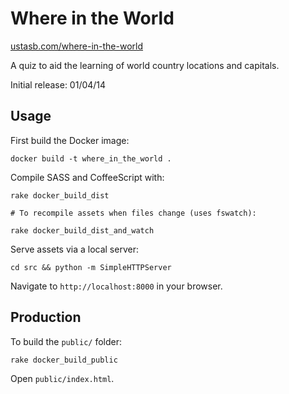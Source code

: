 # Where in the World

[ustasb.com/where-in-the-world](http://ustasb.com/where-in-the-world)

A quiz to aid the learning of world country locations and capitals.

Initial release: 01/04/14

## Usage

First build the Docker image:

    docker build -t where_in_the_world .

Compile SASS and CoffeeScript with:

    rake docker_build_dist

    # To recompile assets when files change (uses fswatch):

    rake docker_build_dist_and_watch

Serve assets via a local server:

    cd src && python -m SimpleHTTPServer

Navigate to `http://localhost:8000` in your browser.

## Production

To build the `public/` folder:

    rake docker_build_public

Open `public/index.html`.
